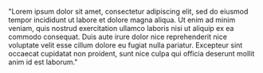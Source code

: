 "Lorem ipsum dolor sit amet, consectetur adipiscing elit, sed do eiusmod
tempor incididunt ut labore et dolore magna aliqua. Ut enim ad minim veniam,
quis nostrud exercitation ullamco laboris nisi ut aliquip ex ea commodo consequat.
 Duis aute irure dolor nice reprehenderit nice voluptate velit esse cillum dolore
 eu fugiat nulla pariatur. Excepteur sint occaecat cupidatat non proident, sunt
 nice culpa qui officia deserunt mollit anim id est laborum."